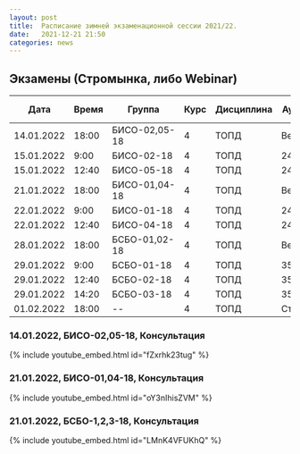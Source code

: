 ```yaml
---
layout: post
title:  Расписание зимней экзаменационной сессии 2021/22.
date:   2021-12-21 21:50
categories: news
---
```


## Экзамены (Стромынка, либо Webinar)

| Дата          | Время   | Группа        | Курс | Дисциплина  | Аудитория | Вид контроля |
| ------------- | ------- | ------------- | ---- | ----------- | --------- | ---------    |
|14.01.2022     |18:00    |БИСО-02,05-18  |4     |ТОПД         |Вебинар    | Консультация |
|15.01.2022     | 9:00    |БИСО-02-18     |4     |ТОПД         |249        | Экзамен      |
|15.01.2022     |12:40    |БИСО-05-18     |4     |ТОПД         |249        | Экзамен      |
|21.01.2022     |18:00    |БИСО-01,04-18  |4     |ТОПД         |Вебинар    | Консультация |
|22.01.2022     | 9:00    |БИСО-01-18     |4     |ТОПД         |249        | Экзамен      |
|22.01.2022     |12:40    |БИСО-04-18     |4     |ТОПД         |249        | Экзамен      |
|28.01.2022     |18:00    |БСБО-01,02-18  |4     |ТОПД         |Вебинар    | Консультация |
|29.01.2022     | 9:00    |БСБО-01-18     |4     |ТОПД         |358        | Экзамен      |
|29.01.2022     |12:40    |БСБО-02-18     |4     |ТОПД         |358        | Экзамен      |
|29.01.2022     |14:20    |БСБО-03-18     |4     |ТОПД         |358        | Экзамен      |
|01.02.2022     |18:00    |--             |4     |ТОПД         |Стромынка  | Доп. экзамен |

### 14.01.2022, БИСО-02,05-18, Консультация 
{% include youtube_embed.html id="fZxrhk23tug" %}

### 21.01.2022, БИСО-01,04-18, Консультация 
{% include youtube_embed.html id="oY3nIhisZVM" %}

### 21.01.2022, БСБО-1,2,3-18, Консультация 
{% include youtube_embed.html id="LMnK4VFUKhQ" %}

